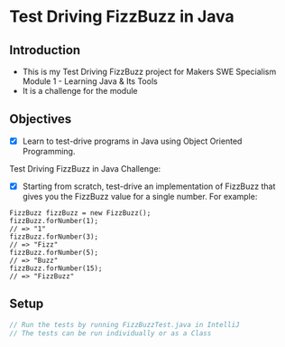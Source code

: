 # Test Driving FizzBuzz in Java

## Introduction

- This is my Test Driving FizzBuzz project for Makers SWE Specialism Module 1 - Learning Java & Its Tools
- It is a challenge for the module

## Objectives
- [x] Learn to test-drive programs in Java using Object Oriented Programming.

Test Driving FizzBuzz in Java Challenge:
- [x] Starting from scratch, test-drive an implementation of FizzBuzz that gives you the FizzBuzz value for a single number. For example:
```
FizzBuzz fizzBuzz = new FizzBuzz();
fizzBuzz.forNumber(1);
// => "1"
fizzBuzz.forNumber(3);
// => "Fizz"
fizzBuzz.forNumber(5);
// => "Buzz"
fizzBuzz.forNumber(15);
// => "FizzBuzz"
```

## Setup
```java
// Run the tests by running FizzBuzzTest.java in IntelliJ
// The tests can be run individually or as a Class
```

